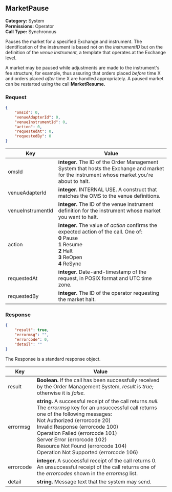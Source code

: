 ## MarketPause

**Category:** System<br />**Permissions:** Operator<br />**Call Type:** Synchronous

Pauses the market for a specified Exchange and instrument. The identification of the instrument is based not on the *instrumentID* but on the definition of the *venue instrument,* a template that operates at the Exchange level.

A market may be paused while adjustments are made to the instrument's fee structure, for example, thus assuring that orders placed *before* time X and orders placed *after* time X are handled appropriately. A paused market can be restarted using the call **MarketResume.** 

### Request

```json
{
    "omsId": 0,
    "venueAdapterId": 0,
    "venueInstrumentId": 0,
    "action": 0,
    "requestedAt": 0,
    "requestedBy": 0
}
```

| Key               | Value                                                        |
| ----------------- | ------------------------------------------------------------ |
| omsId             | **integer.** The ID of the Order Management System that hosts the Exchange and market for the instrument whose market you're about to halt. |
| venueAdapterId    | **integer.** INTERNAL USE. A construct that matches the OMS to the venue definitions. |
| venueInstrumentId | **integer.** The ID of the venue instrument definition for the instrument whose market you want to halt. |
| action            | **integer.**   The value of *action* confirms the expected action of the call. One of:<br />**0** Pause<br />**1** Resume<br />**2** Halt<br />**3** ReOpen<br />**4** ReSync   |
| requestedAt       | **integer.** Date-and-timestamp of the request, in POSIX format and UTC time zone. |
| requestedBy       | **integer.** The ID of the operator requesting the market halt. |

### Response

```json
{
    "result": true,
    "errormsg": "",
    "errorcode": 0,
    "detail": ""
}
```
The Response is a standard response object.

| Key       | Value                                                        |
| --------- | ------------------------------------------------------------ |
| result    | **Boolean.** If the call has been successfully received by the Order Management System, *result* is *true;* otherwise it is *false.* |
| errormsg  | **string.** A successful receipt of the call returns *null.* The *errormsg* key for an unsuccessful call returns one of the following messages:<br />Not Authorized (errorcode 20)<br />Invalid Response (errorcode 100)<br />Operation Failed (errorcode 101)<br />Server Error (errorcode 102)<br />Resource Not Found (errorcode 104)<br />Operation Not Supported (errorcode 106) |
| errorcode | **integer.** A successful receipt of the call returns 0. An unsuccessful receipt of the call returns one of the *errorcodes* shown in the *errormsg* list. |
| detail    | **string.** Message text that the system may send.           |






